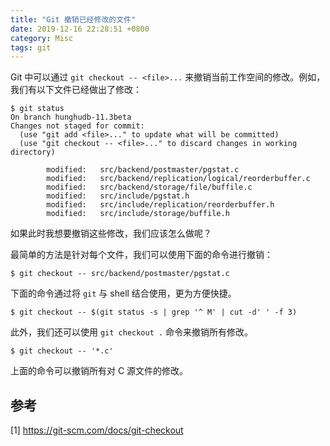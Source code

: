 ```yaml
---
title: "Git 撤销已经修改的文件"
date: 2019-12-16 22:28:51 +0800
category: Misc
tags: git
---
```


Git 中可以通过 `git checkout -- <file>...` 来撤销当前工作空间的修改。例如，我们有以下文件已经做出了修改：

```
$ git status
On branch hunghudb-11.3beta
Changes not staged for commit:
  (use "git add <file>..." to update what will be committed)
  (use "git checkout -- <file>..." to discard changes in working directory)

        modified:   src/backend/postmaster/pgstat.c
        modified:   src/backend/replication/logical/reorderbuffer.c
        modified:   src/backend/storage/file/buffile.c
        modified:   src/include/pgstat.h
        modified:   src/include/replication/reorderbuffer.h
        modified:   src/include/storage/buffile.h
```

如果此时我想要撤销这些修改，我们应该怎么做呢？

<!-- more -->

最简单的方法是针对每个文件，我们可以使用下面的命令进行撤销：

```
$ git checkout -- src/backend/postmaster/pgstat.c
```


下面的命令通过将 `git` 与 shell 结合使用，更为方便快捷。

```
$ git checkout -- $(git status -s | grep '^ M' | cut -d' ' -f 3)
```

此外，我们还可以使用 `git checkout .` 命令来撤销所有修改。

```
$ git checkout -- '*.c'
```

上面的命令可以撤销所有对 C 源文件的修改。


## 参考

[1] https://git-scm.com/docs/git-checkout
